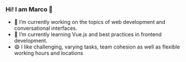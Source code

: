### Hi! I am Marco 👋

- 🔭 I’m currently working on the topics of web development and conversational interfaces.
- 🌱 I’m currently learning Vue.js and best practices in frontend development.
- 😄 I like challenging, varying tasks, team cohesion as well as flexible working hours and locations
